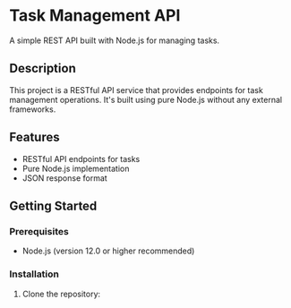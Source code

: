 # Task Management API

A simple REST API built with Node.js for managing tasks.

## Description

This project is a RESTful API service that provides endpoints for task management operations. It's built using pure Node.js without any external frameworks.

## Features

- RESTful API endpoints for tasks
- Pure Node.js implementation
- JSON response format

## Getting Started

### Prerequisites

- Node.js (version 12.0 or higher recommended)

### Installation

1. Clone the repository:
